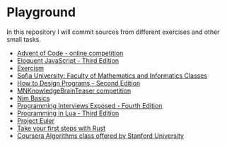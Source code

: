 # Playground

In this repository I will commit sources from different exercises and other small tasks.

* [Advent of Code - online competition][8]
* [Eloquent JavaScript - Third Edition][12]
* [Exercism][9]
* [Sofia University: Faculty of Mathematics and Informatics Classes][1]
* [How to Design Programs - Second Edition][2]
* [MNKnowledgeBrainTeaser competition][11]
* [Nim Basics][3]
* [Programming Interviews Exposed - Fourth Edition][7]
* [Programming in Lua - Third Edition][4]
* [Project Euler][5]
* [Take your first steps with Rust][10]
* [Coursera Algorithms class offered by Stanford University][6]

[1]: https://github.com/bobeff/playground/tree/master/fmi
[2]: https://github.com/bobeff/playground/tree/master/htdp-second-edition
[3]: https://github.com/bobeff/playground/tree/master/nim/nim-basics
[4]: https://github.com/bobeff/playground/tree/master/programming-in-lua
[5]: https://github.com/bobeff/playground/tree/master/project-euler
[6]: https://github.com/bobeff/playground/tree/master/stanford-algorithms-class
[7]: https://github.com/bobeff/playground/tree/master/pie-4th-edition
[8]: https://github.com/bobeff/playground/tree/master/advent-of-code
[9]: https://github.com/bobeff/playground/tree/master/exercism
[10]: https://github.com/bobeff/playground/tree/master/rust/first-steps-with-rust
[11]: https://github.com/bobeff/playground/tree/master/MNKnowledgeBrainTeaser
[12]: https://github.com/bobeff/playground/tree/master/eloquent-java-script
